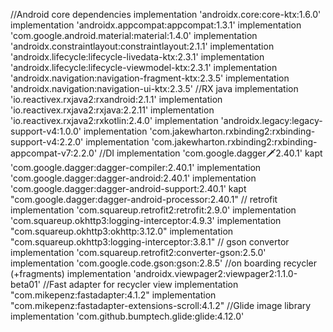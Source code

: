    //Android core dependencies
    implementation 'androidx.core:core-ktx:1.6.0'
    implementation 'androidx.appcompat:appcompat:1.3.1'
    implementation 'com.google.android.material:material:1.4.0'
    implementation 'androidx.constraintlayout:constraintlayout:2.1.1'
    implementation 'androidx.lifecycle:lifecycle-livedata-ktx:2.3.1'
    implementation 'androidx.lifecycle:lifecycle-viewmodel-ktx:2.3.1'
    implementation 'androidx.navigation:navigation-fragment-ktx:2.3.5'
    implementation 'androidx.navigation:navigation-ui-ktx:2.3.5'
    //RX java
    implementation 'io.reactivex.rxjava2:rxandroid:2.1.1'
    implementation 'io.reactivex.rxjava2:rxjava:2.2.11'
    implementation 'io.reactivex.rxjava2:rxkotlin:2.4.0'
    implementation 'androidx.legacy:legacy-support-v4:1.0.0'
    implementation 'com.jakewharton.rxbinding2:rxbinding-support-v4:2.2.0'
    implementation 'com.jakewharton.rxbinding2:rxbinding-appcompat-v7:2.2.0'
    //DI
    implementation 'com.google.dagger:dagger:2.40.1'
    kapt 'com.google.dagger:dagger-compiler:2.40.1'
    implementation 'com.google.dagger:dagger-android:2.40.1'
    implementation 'com.google.dagger:dagger-android-support:2.40.1'
    kapt "com.google.dagger:dagger-android-processor:2.40.1"
    // retrofit
    implementation 'com.squareup.retrofit2:retrofit:2.9.0'
    implementation 'com.squareup.okhttp3:logging-interceptor:4.9.3'
    implementation "com.squareup.okhttp3:okhttp:3.12.0"
    implementation "com.squareup.okhttp3:logging-interceptor:3.8.1"
    // gson convertor
    implementation 'com.squareup.retrofit2:converter-gson:2.5.0'
    implementation 'com.google.code.gson:gson:2.8.5'
    //on boarding recycler (+fragments)
    implementation 'androidx.viewpager2:viewpager2:1.1.0-beta01'
    //Fast adapter for recycler view
    implementation "com.mikepenz:fastadapter:4.1.2"
    implementation "com.mikepenz:fastadapter-extensions-scroll:4.1.2"
    //Glide image library
    implementation 'com.github.bumptech.glide:glide:4.12.0'
